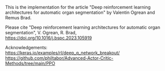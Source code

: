 This is the implementation for the article "Deep reinforcement learning architectures for automatic organ segmentation" by Valentin Ogrean and Remus Brad.

Please cite "Deep reinforcement learning architectures for automatic organ segmentation", V. Ogrean, R. Brad, https://doi.org/10.1016/j.bspc.2023.105919

Acknowledgements:
https://keras.io/examples/rl/deep_q_network_breakout/
https://github.com/philtabor/Advanced-Actor-Critic-Methods/tree/main/PPO
